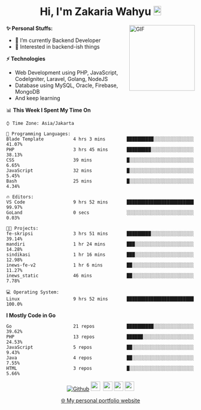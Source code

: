 <h1 align="center">Hi, I'm Zakaria Wahyu <img src="https://github.com/TheDudeThatCode/TheDudeThatCode/blob/master/Assets/Hi.gif" width="20px" height="25px"></h1>

<img align="right" alt="GIF" height="175px" src="https://www.nayakapratama.co.id/wp-content/uploads/2019/07/Website-Maintenance.gif" />

**✨ Personal Stuffs:**
- 🔭 I’m currently Backend Developer
- 🌱 Interested in backend-ish things

**⚡ Technologies**
- Web Development using PHP, JavaScript, CodeIgniter, Laravel, Golang, NodeJS
- Database using MySQL, Oracle, Firebase, MongoDB
- And keep learning

<!--START_SECTION:waka-->
📊 **This Week I Spent My Time On** 

```text
⌚︎ Time Zone: Asia/Jakarta

💬 Programming Languages: 
Blade Template           4 hrs 3 mins        ██████████░░░░░░░░░░░░░░░   41.07% 
PHP                      3 hrs 45 mins       █████████░░░░░░░░░░░░░░░░   38.13% 
CSS                      39 mins             █░░░░░░░░░░░░░░░░░░░░░░░░   6.65% 
JavaScript               32 mins             █░░░░░░░░░░░░░░░░░░░░░░░░   5.45% 
Bash                     25 mins             █░░░░░░░░░░░░░░░░░░░░░░░░   4.34%

🔥 Editors: 
VS Code                  9 hrs 52 mins       █████████████████████████   99.97% 
GoLand                   0 secs              ░░░░░░░░░░░░░░░░░░░░░░░░░   0.03%

🐱‍💻 Projects: 
fe-skripsi               3 hrs 51 mins       █████████░░░░░░░░░░░░░░░░   39.14% 
mandiri                  1 hr 24 mins        ███░░░░░░░░░░░░░░░░░░░░░░   14.28% 
sindikasi                1 hr 16 mins        ███░░░░░░░░░░░░░░░░░░░░░░   12.98% 
inews-fe-v2              1 hr 6 mins         ██░░░░░░░░░░░░░░░░░░░░░░░   11.27% 
inews_static             46 mins             ██░░░░░░░░░░░░░░░░░░░░░░░   7.78%

💻 Operating System: 
Linux                    9 hrs 52 mins       █████████████████████████   100.0%

```

**I Mostly Code in Go** 

```text
Go                       21 repos            ██████████░░░░░░░░░░░░░░░   39.62% 
PHP                      13 repos            ██████░░░░░░░░░░░░░░░░░░░   24.53% 
JavaScript               5 repos             ██░░░░░░░░░░░░░░░░░░░░░░░   9.43% 
Java                     4 repos             ██░░░░░░░░░░░░░░░░░░░░░░░   7.55% 
HTML                     3 repos             █░░░░░░░░░░░░░░░░░░░░░░░░   5.66%

```



<!--END_SECTION:waka-->

<p align="center">
<a href="https://github.com/zakariawahyu" target="_blank"><img alt="Github" src="https://img.shields.io/badge/GitHub-%2312100E.svg?&style=for-the-badge&logo=Github&logoColor=white" /></a>
<a href="https://www.twitter.com/_zakariawahyu"><img src="https://img.shields.io/badge/twitter-%231DA1F2.svg?&style=for-the-badge&logo=twitter&logoColor=white" height=25></a> 
<a href="https://www.linkedin.com/in/zakariawahyu"><img src="https://img.shields.io/badge/linkedin-%230077B5.svg?&style=for-the-badge&logo=linkedin&logoColor=white" height=25></a> 
<a href="https://www.instagram.com/_zakariawahyu"><img src="https://img.shields.io/badge/instagram-%23E4405F.svg?&style=for-the-badge&logo=instagram&logoColor=white" height=25></a>
<a href="https://medium.com/@zakariawahyu"><img src="https://img.shields.io/badge/Medium-12100E?style=for-the-badge&logo=medium&logoColor=white" height=25></a>
</p>
<p align="center"><a href="https://www.zakariawahyu.com" target="_blank">🌐 My personal portfolio website</a></p>
